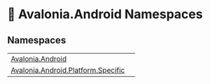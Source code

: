 # 📂 Avalonia.Android Namespaces






## Namespaces
<table>
<tr>
<td><a href="N_Avalonia_Android">Avalonia.Android</a></td>
<td></td>
</tr>
<tr>
<td><a href="N_Avalonia_Android_Platform_Specific">Avalonia.Android.Platform.Specific</a></td>
<td></td>
</tr>
</table>
